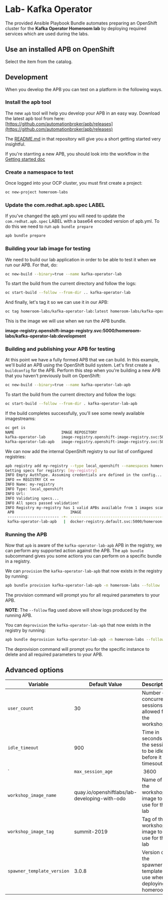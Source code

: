 # Lab- Kafka Operator

The provided Ansible Playbook Bundle automates preparing an OpenShift cluster for the __Kafka Operator Homeroom lab__ by deploying required services which are used during the labs.

## Use an installed APB on OpenShift
Select the item from the catalog.

## Development
When you develop the APB you can test on a platform in the following ways.

### Install the apb tool
The new `apb` tool will help you develop your APB in an easy way. Download the latest apb tool 
from here: [https://github.com/automationbroker/apb/releases](https://github.com/automationbroker/apb/releases)

The [README.md](https://github.com/automationbroker/apb/blob/master/README.md) in that repository will give you a short getting started very insightful.

If you're starrting a new APB, you should look into the workflow in the [Getting started doc](https://github.com/automationbroker/apb/blob/master/docs/getting_started.md)

### Create a namespace to test
Once logged into your OCP cluster, you must first create a project:

```bash
oc new-project homeroom-labs
```

### Update the com.redhat.apb.spec LABEL
If you've changed the apb.yml you will need to update the `com.redhat.apb.spec` LABEL with a base64 encoded version of apb.yml. To do this we need to run `apb bundle prepare`

```bash
apb bundle prepare
```

### Building your lab image for testing
We need to build our lab application in order to be able to test it when we run our APB. For that, do:

```bash
oc new-build --binary=true --name kafka-operator-lab
```

To start the build from the current directory and follow the logs:

```bash
oc start-build --follow --from-dir .. kafka-operator-lab
```

And finally, let's tag it so we can use it in our APB:

```bash
oc tag homeroom-labs/kafka-operator-lab:latest homeroom-labs/kafka-operator-lab:development
```

This is the image we will use when we run the APB bundle.

__image-registry.openshift-image-registry.svc:5000/homeroom-labs/kafka-operator-lab:development__

### Building and publishing your APB for testing

At this point we have a fully formed APB that we can build. In this example, we'll build an APB using the OpenShift build system. Let's first create a `buildconfig` for the APB. Perform this step when you're building a new APB that you haven't previously built on OpenShift:

```bash
oc new-build --binary=true --name kafka-operator-lab-apb
```

To start the build from the current directory and follow the logs:

```bash
oc start-build --follow --from-dir . kafka-operator-lab-apb
```

If the build completes successfully, you'll see some newly available imagestreams:

```bash
oc get is
NAME                     IMAGE REPOSITORY                                                                        TAGS                 UPDATED
kafka-operator-lab       image-registry.openshift-image-registry.svc:5000/homeroom-labs/kafka-operator-lab       development,latest   4 minutes ago
kafka-operator-lab-apb   image-registry.openshift-image-registry.svc:5000/homeroom-labs/kafka-operator-lab-apb   latest               About a minute ago
```

We can now add the internal OpenShift registry to our list of configured registries:

```bash
apb registry add my-registry --type local_openshift --namespaces homeroom-labs
Getting specs for registry: [my-registry]
INFO Empty AuthType. Assuming credentials are defined in the config...
INFO == REGISTRY CX ==
INFO Name: my-registry
INFO Type: local_openshift
INFO Url:
INFO Validating specs...
INFO All specs passed validation!
INFO Registry my-registry has 1 valid APBs available from 1 images scanned
 APB                         IMAGE                                                                 REGISTRY
 ----------------------- -+- ----------------------------------------------------------------- -+- -----------
 kafka-operator-lab-apb   |  docker-registry.default.svc:5000/homeroom-labs/kafka-operator-lab  |  my-registry
```

### Running the APB
Now that `apb` is aware of the `kafka-operator-lab-apb` APB in the registry, we can perform any supported action against the APB. The `apb bundle` subcommand gives you some actions you can perform on a specific bundle in a registry.

We can `provision` the `kafka-operator-lab-apb` that now exists in the registry by running:

```bash
apb bundle provision kafka-operator-lab-apb -n homeroom-labs --follow
```

The provision command will prompt you for all required parameters to your APB.

__NOTE__: The `--follow` flag used above will show logs produced by the running APB.

You can `deprovision` the `kafka-operator-lab-apb` that now exists in the registry by running:

```bash
apb bundle deprovision kafka-operator-lab-apb -n homeroom-labs --follow
```

The deprovision command will prompt you for the specific instance to delete and all required parameters to your APB.

## Advanced options

|Variable                   | Default Value            | Description   |
|---------------------------|--------------------------|---------------|
|`user_count`           | 30                           | Number of concurrent sessions allowed for the workshop.  |
|`idle_timeout`         | 900                          | Time in seconds for the session to be idle before it timesout.  |
|`|`max_session_age`    | 3600                         | Maximum time a session will live. In seconds |
|`workshop_image_name`  | quay.io/openshiftlabs/lab-developing-with-odo  | Name of the workshop image to use for this lab  |
|`workshop_image_tag`   | summit-2019                 | Tag of the workshop image to use for this lab  |
|`spawner_template_version` | 3.0.8                   | Version of the spawner template to use when deploying homeroom  |